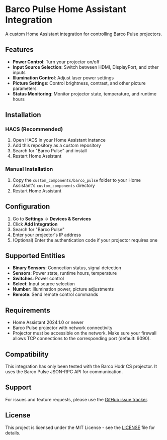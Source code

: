 # Barco Pulse Home Assistant Integration

A custom Home Assistant integration for controlling Barco Pulse projectors.

## Features

- **Power Control**: Turn your projector on/off
- **Input Source Selection**: Switch between HDMI, DisplayPort, and other inputs
- **Illumination Control**: Adjust laser power settings
- **Picture Settings**: Control brightness, contrast, and other picture parameters
- **Status Monitoring**: Monitor projector state, temperature, and runtime hours

## Installation

### HACS (Recommended)

1. Open HACS in your Home Assistant instance
2. Add this repository as a custom repository
3. Search for "Barco Pulse" and install
4. Restart Home Assistant

### Manual Installation

1. Copy the `custom_components/barco_pulse` folder to your Home Assistant's `custom_components` directory
2. Restart Home Assistant

## Configuration

1. Go to **Settings** → **Devices & Services**
2. Click **Add Integration**
3. Search for "Barco Pulse"
4. Enter your projector's IP address
5. (Optional) Enter the authentication code if your projector requires one

## Supported Entities

- **Binary Sensors**: Connection status, signal detection
- **Sensors**: Power state, runtime hours, temperature
- **Switches**: Power control
- **Select**: Input source selection
- **Number**: Illumination power, picture adjustments
- **Remote**: Send remote control commands

## Requirements

- Home Assistant 2024.1.0 or newer
- Barco Pulse projector with network connectivity
- Projector must be accessible on the network. Make sure your firewall allows TCP connections to the corresponding port (default: 9090).

## Compatibility

This integration has only been tested with the Barco Hodr CS projector. It uses the Barco Pulse JSON-RPC API for communication.

## Support

For issues and feature requests, please use the [GitHub issue tracker](../../issues).

## License

This project is licensed under the MIT License - see the [LICENSE](LICENSE) file for details.
